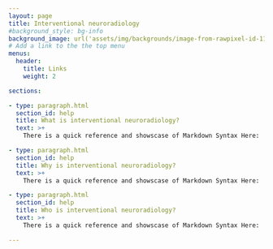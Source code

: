 ```yaml
---
layout: page
title: Interventional neuroradiology
#background_style: bg-info
background_image: url('assets/img/backgrounds/image-from-rawpixel-id-1199650-jpeg.jpg')
# Add a link to the the top menu
menus:
  header:
    title: Links
    weight: 2

sections:

- type: paragraph.html
  section_id: help
  title: What is interventional neuroradiology?
  text: >+
    There is a quick reference and showscase of Markdown Syntax Here:

- type: paragraph.html
  section_id: help
  title: Why is interventional neuroradiology?
  text: >+
    There is a quick reference and showscase of Markdown Syntax Here:

- type: paragraph.html
  section_id: help
  title: Who is interventional neuroradiology?
  text: >+
    There is a quick reference and showscase of Markdown Syntax Here:

---
```




